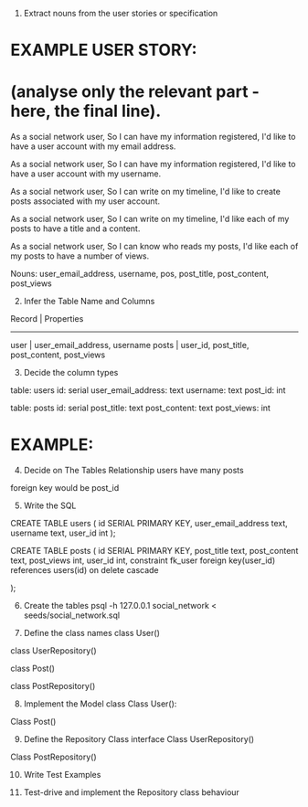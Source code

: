 1. Extract nouns from the user stories or specification
# EXAMPLE USER STORY:
# (analyse only the relevant part - here, the final line).

As a social network user,
So I can have my information registered,
I'd like to have a user account with my email address.

As a social network user,
So I can have my information registered,
I'd like to have a user account with my username.

As a social network user,
So I can write on my timeline,
I'd like to create posts associated with my user account.

As a social network user,
So I can write on my timeline,
I'd like each of my posts to have a title and a content.

As a social network user,
So I can know who reads my posts,
I'd like each of my posts to have a number of views.

Nouns: user_email_address, username, pos, post_title, post_content, post_views


2. Infer the Table Name and Columns

Record    | Properties
---------- ------------
user      | user_email_address, username
posts     | user_id, post_title, post_content, post_views



3. Decide the column types

table: users
id: serial
user_email_address: text
username: text
post_id: int

table: posts
id: serial
post_title: text
post_content: text
post_views: int


# EXAMPLE:

4. Decide on The Tables Relationship
users have many posts

foreign key would be post_id

5. Write the SQL

CREATE TABLE users (
    id SERIAL PRIMARY KEY,
    user_email_address text,
    username text,
    user_id int
);

CREATE TABLE posts (
    id SERIAL PRIMARY KEY,
    post_title text,
    post_content text,
    post_views int,
    user_id int,
    constraint fk_user foreign key(user_id) references users(id) on delete cascade

);

6. Create the tables
psql -h 127.0.0.1 social_network < seeds/social_network.sql


7. Define the class names
class User()

class UserRepository()

class Post()

class PostRepository()


8. Implement the Model class
Class User():

Class Post()

9. Define the Repository Class interface
Class UserRepository()

Class PostRepository()

10. Write Test Examples


11. Test-drive and implement the Repository class behaviour
